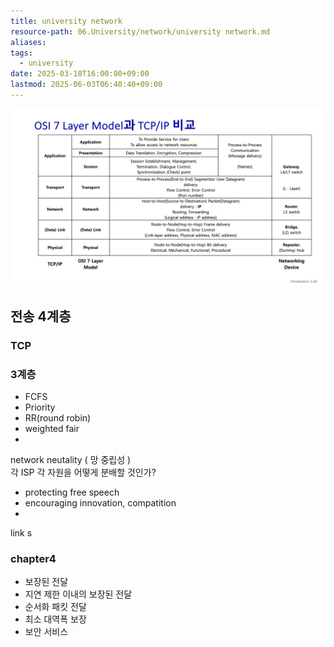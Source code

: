 ```yaml
---
title: university network
resource-path: 06.University/network/university network.md
aliases:
tags:
  - university
date: 2025-03-18T16:00:00+09:00
lastmod: 2025-06-03T06:40:40+09:00
---
```

![](../../08.media/20250318161430.png)





## 전송 4계층
### TCP











































### 3계층

- FCFS
- Priority
- RR(round robin)
- weighted fair
- 


network neutality ( 망 중립성 )  
각 ISP 각 자원을 어떻게 분배할 것인가?  
- protecting free speech
- encouraging innovation, compatition
- 






link s











### chapter4

- 보장된 전달
- 지연 제한 이내의 보장된 전달
- 순서화 패킷 전달
- 최소 대역폭 보장
- 보안 서비스












